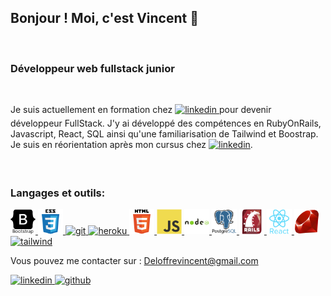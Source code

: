 <h2>Bonjour ! Moi, c'est Vincent 👋</h2>
<br>

<h3>Développeur web fullstack junior</h3>
<br>

<p>Je suis actuellement en formation chez <a href="https://www.thehackingproject.org/" target="_blank">
<img src="https://www.thehackingproject.org/packs/media/images/logo/20210910-THP-Logo_color_transparent-7bcda2eebdfc9e089cfe84bda563a4e7.png"?&style=for-the-badge&logo=linkedin&logoColor=white alt=linkedin style="margin-bottom: 5px; height: 16px" />
</a> pour devenir développeur FullStack. J'y ai développé des compétences en RubyOnRails, Javascript, React, SQL ainsi qu'une familiarisation de Tailwind et Boostrap. Je suis en réorientation après mon cursus chez <a href="https://42.fr/" target="_blank">
<img src="https://encrypted-tbn0.gstatic.com/images?q=tbn:ANd9GcTJtryqTShf-SrX-saDaiM6blhGT8fNMZac8w&usqp=CAU"?&style=for-the-badge&logo=linkedin&logoColor=white alt=linkedin style="margin-bottom: 5px; height: 14px" /></a>.</p>
<br>

<h3 align="left">Langages et outils:</h3>
<p align="left"> <a href="https://getbootstrap.com" target="_blank" rel="noreferrer"> <img src="https://raw.githubusercontent.com/devicons/devicon/master/icons/bootstrap/bootstrap-plain-wordmark.svg" alt="bootstrap" width="40" height="40"/> </a> <a href="https://www.w3schools.com/css/" target="_blank" rel="noreferrer"> <img src="https://raw.githubusercontent.com/devicons/devicon/master/icons/css3/css3-original-wordmark.svg" alt="css3" width="40" height="40"/> </a> <a href="https://git-scm.com/" target="_blank" rel="noreferrer"> <img src="https://www.vectorlogo.zone/logos/git-scm/git-scm-icon.svg" alt="git" width="40" height="40"/> </a> <a href="https://heroku.com" target="_blank" rel="noreferrer"> <img src="https://www.vectorlogo.zone/logos/heroku/heroku-icon.svg" alt="heroku" width="40" height="40"/> </a> <a href="https://www.w3.org/html/" target="_blank" rel="noreferrer"> <img src="https://raw.githubusercontent.com/devicons/devicon/master/icons/html5/html5-original-wordmark.svg" alt="html5" width="40" height="40"/> </a> <a href="https://developer.mozilla.org/en-US/docs/Web/JavaScript" target="_blank" rel="noreferrer"> <img src="https://raw.githubusercontent.com/devicons/devicon/master/icons/javascript/javascript-original.svg" alt="javascript" width="40" height="40"/> </a> <a href="https://nodejs.org" target="_blank" rel="noreferrer"> <img src="https://raw.githubusercontent.com/devicons/devicon/master/icons/nodejs/nodejs-original-wordmark.svg" alt="nodejs" width="40" height="40"/> </a> <a href="https://www.postgresql.org" target="_blank" rel="noreferrer"> <img src="https://raw.githubusercontent.com/devicons/devicon/master/icons/postgresql/postgresql-original-wordmark.svg" alt="postgresql" width="40" height="40"/> </a> <a href="https://rubyonrails.org" target="_blank" rel="noreferrer"> <img src="https://raw.githubusercontent.com/devicons/devicon/master/icons/rails/rails-original-wordmark.svg" alt="rails" width="40" height="40"/> </a> <a href="https://reactjs.org/" target="_blank" rel="noreferrer"> <img src="https://raw.githubusercontent.com/devicons/devicon/master/icons/react/react-original-wordmark.svg" alt="react" width="40" height="40"/> </a> <a href="https://www.ruby-lang.org/en/" target="_blank" rel="noreferrer"> <img src="https://raw.githubusercontent.com/devicons/devicon/master/icons/ruby/ruby-original.svg" alt="ruby" width="40" height="40"/> </a> <a href="https://tailwindcss.com/" target="_blank" rel="noreferrer"> <img src="https://www.vectorlogo.zone/logos/tailwindcss/tailwindcss-icon.svg" alt="tailwind" width="40" height="40"/> </a> </p>

Vous pouvez me contacter sur : Deloffrevincent@gmail.com

<a href="https://www.linkedin.com/in/vincent-deloffre/" target="_blank">
<img src=https://img.shields.io/badge/linkedin-%231E77B5.svg?&style=for-the-badge&logo=linkedin&logoColor=white alt=linkedin style="margin-bottom: 5px;" />
</a>
<a href="https://github.com/Videloff" target="_blank">
<img src=https://img.shields.io/badge/github-%2324292e.svg?&style=for-the-badge&logo=github&logoColor=white alt=github style="margin-bottom: 5px;" />
</a>
